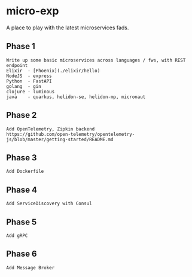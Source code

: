# micro-exp

A place to play with the latest microservices fads.

## Phase 1  
    Write up some basic microservices across languages / fws, with REST endpoint  
    Elixir  - [Phoenix](./elixir/hello)  
    NodeJS  - express  
    Python  - FastAPI  
    golang  - gin  
    clojure - luminous  
    java    - quarkus, helidon-se, helidon-mp, micronaut

## Phase 2  
    Add OpenTelemetry, Zipkin backend
    https://github.com/open-telemetry/opentelemetry-js/blob/master/getting-started/README.md

## Phase 3  
    Add Dockerfile

## Phase 4  
    Add ServiceDiscovery with Consul  

## Phase 5  
    Add gRPC

## Phase 6  
    Add Message Broker        
